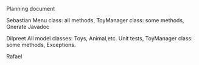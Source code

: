 Planning document

Sebastian
Menu class: all methods,
ToyManager class: some methods,
Gnerate Javadoc

Dilpreet
All model classes: Toys, Animal,etc. 
Unit tests,
ToyManager class: some methods,
Exceptions.

Rafael
